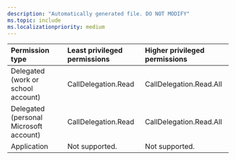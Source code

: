 ```yaml
---
description: "Automatically generated file. DO NOT MODIFY"
ms.topic: include
ms.localizationpriority: medium
---
```


|Permission type|Least privileged permissions|Higher privileged permissions|
|:---|:---|:---|
|Delegated (work or school account)|CallDelegation.Read|CallDelegation.Read.All|
|Delegated (personal Microsoft account)|CallDelegation.Read|CallDelegation.Read.All|
|Application|Not supported.|Not supported.|
